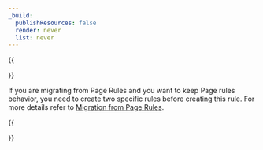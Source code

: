 ```yaml
---
_build:
  publishResources: false
  render: never
  list: never
---
```


{{<Aside type="note">}}

If you are migrating from Page Rules and you want to keep Page rules behavior, you need to create two specific rules before creating this rule. For more details refer to [Migration from Page Rules](/cache/how-to/cache-rules/page-rules-migration/).

{{</Aside>}}